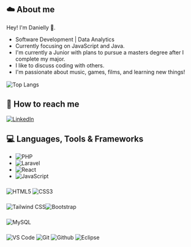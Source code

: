 

## ☁️ About me

Hey! I'm Danielly 👋.

- Software Development | Data Analytics
- Currently focusing on JavaScript and Java.
- I'm currently a Junior with plans to pursue a masters degree after I complete my major.
- I like to discuss coding with others.
- I'm passionate about music, games, films, and learning new things!
 
![Top Langs](https://github-readme-stats-git-masterrstaa-rickstaa.vercel.app/api/top-langs/?username=dani3llycosta&layout=compact&bg_color=000&border_color=30A3DC&title_color=E94D5F&text_color=FFF)
ㅤㅤㅤㅤㅤㅤㅤㅤㅤ

## 📌 How to reach me
[![LinkedIn](https://img.shields.io/badge/LinkedIn-%230A0A20?style=for-the-badge&logo=linkedin&logoColor=white)](https://www.linkedin.com/in/danielly-costa-370806273/)

## 💻 Languages, Tools & Frameworks

- ![PHP](https://img.shields.io/badge/-PHP-777BB4?style=flat-square&logo=php&logoColor=white)
- ![Laravel](https://img.shields.io/badge/-Laravel-FF2D20?style=flat&logo=laravel&logoColor=white)
- ![React](https://img.shields.io/badge/-React-61DAFB?style=flat-square&logo=react&logoColor=black)
- ![JavaScript](https://img.shields.io/badge/-JavaScript-F7DF1E?style=flat-square&logo=javascript&logoColor=black)


### 

![HTML5](https://img.shields.io/badge/-HTML5-%23E44D27?style=flat-square&logo=html5&logoColor=white) ![CSS3](https://img.shields.io/badge/-CSS3-%231572B6?style=flat-square&logo=css3)

###

![Tailwind CSS](https://img.shields.io/badge/-Tailwind_CSS-000000?style=flat-square&logo=tailwind-css&logoColor=007ACC)![Bootstrap](https://img.shields.io/badge/-Bootstrap-000000?style=flat&logo=bootstrap&logoColor=white)


###
![MySQL](https://img.shields.io/badge/-MySQL-black?style=flat-square&logo=mysql)

###

![VS Code](http://img.shields.io/badge/-VS%20Code-000000?style=for-the-badge&logo=Visual-studio-code&logoColor=blue) ![Git](http://img.shields.io/badge/-Git-000000?style=for-the-badge&logo=Git) ![Github](http://img.shields.io/badge/-Github-000000?style=for-the-badge&logo=Github&logoColor=purple) ![Eclipse](https://img.shields.io/badge/Eclipse%20-black?style=for-the-badge&logo=eclipse&logoColor=white)
